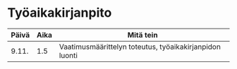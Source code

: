 # Työaikakirjanpito

Päivä | Aika | Mitä tein
----- | ---- | ------------
9.11. |  1.5 | Vaatimusmäärittelyn toteutus, työaikakirjanpidon luonti

